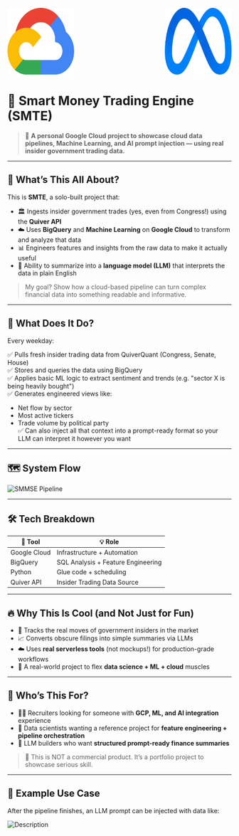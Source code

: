 <img src="https://github.com/variableSoup/Government-Insider-Trading/blob/main/images/google-cloud-seeklogo.png" alt="Description" width="150" height="150"> <img src="https://github.com/variableSoup/Government-Insider-Trading/blob/main/images/meta-icon-new-facebook-2021-seeklogo.png" align="right" alt="Description" width="150" height="150">

# 🧠 Smart Money Trading Engine (SMTE) 

> 🎯 **A personal Google Cloud project to showcase cloud data pipelines, Machine Learning, and AI prompt injection — using real insider government trading data.**

---

## 👋 What’s This All About?

This is **SMTE**, a solo-built project that:

- 🏛️ Ingests insider government trades (yes, even from Congress!) using the **Quiver API**
- ☁️ Uses **BigQuery** and **Machine Learning** on **Google Cloud** to transform and analyze that data
- 📊 Engineers features and insights from the raw data to make it actually useful
- 🧠 Ability to summarize into a **language model (LLM)** that interprets the data in plain English

> My goal? Show how a cloud-based pipeline can turn complex financial data into something readable and informative.

---

## 🧬 What Does It Do?

Every weekday:

✅ Pulls fresh insider trading data from QuiverQuant (Congress, Senate, House)  
✅ Stores and queries the data using BigQuery  
✅ Applies basic ML logic to extract sentiment and trends (e.g. "sector X is being heavily bought")  
✅ Generates engineered views like:
- Net flow by sector
- Most active tickers
- Trade volume by political party  
✅ Can also inject all that context into a prompt-ready format so your LLM can interpret it however you want

---

## 🗺️ System Flow

![SMMSE Pipeline](https://raw.githubusercontent.com/your-username/your-repo-name/main/docs/SMMSE_architecture.png)

---

## 🛠️ Tech Breakdown

| 🧰 Tool         | 💡 Role                            |
|----------------|------------------------------------|
| Google Cloud   | Infrastructure + Automation        |
| BigQuery       | SQL Analysis + Feature Engineering |           |
| Python         | Glue code + scheduling             |
| Quiver API     | Insider Trading Data Source        |

---

## 🔥 Why This Is Cool (and Not Just for Fun)

- 📡 Tracks the real moves of government insiders in the market  
- 📈 Converts obscure filings into simple summaries via LLMs  
- ☁️ Uses **real serverless tools** (not mockups!) for production-grade workflows  
- 🧱 A real-world project to flex **data science + ML + cloud** muscles  

---

## 🎯 Who’s This For?

- 🧑‍💼 Recruiters looking for someone with **GCP, ML, and AI integration** experience  
- 🧪 Data scientists wanting a reference project for **feature engineering + pipeline orchestration**  
- 🧠 LLM builders who want **structured prompt-ready finance summaries**

> 📌 This is NOT a commercial product. It’s a portfolio project to showcase serious skill.

---

## 💬 Example Use Case

After the pipeline finishes, an LLM prompt can be injected with data like:


<img src="https://github.com/variableSoup/Smart-Money-Trading-Engine/blob/main/images/Screenshot%202025-08-13%20165550.png" alt="Description">

